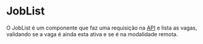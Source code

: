 # JobList

O JobList é um componente que faz uma requisição na [API](http://www.mocky.io/v2/5d6fb6b1310000f89166087b) e lista as vagas, validando se a vaga é ainda esta ativa e se é na modalidade remota.
